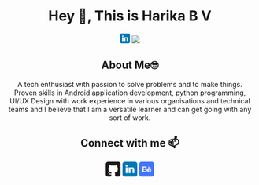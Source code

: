 <h1 align='center'>Hey 👋, This is Harika B V</h1>
<p align = 'center'> 
 <a href = https://www.linkedin.com/in/harika-b-v target='blank'><img src=https://github.com/edent/SuperTinyIcons/blob/master/images/svg/linkedin.svg height='20' weight='20'></a>
<a href =https://harikabv.com/ target='blank'><img src=https://github.com/twbs/icons/blob/main/icons/globe2.svg height='20' weight='20'></a></p>
<h2 align='center'>About Me🤓</h2>
<p align='center'>A tech enthusiast with passion to solve problems and to make things. Proven skills in Android application development, python programming, UI/UX Design with work experience in various organisations and technical teams and I believe that I am a versatile learner and can get going with any sort of work.</p><h2 align='center'>Connect with me  📫 </h2>
<p align = 'center'> 
 <a href = https://github.com/Harika-BV target='blank'> <img src=https://github.com/edent/SuperTinyIcons/blob/master/images/svg/github.svg height='30' weight='30'/></a>
<a href = https://www.linkedin.com/in/harika-b-v target='blank'> <img src=https://github.com/edent/SuperTinyIcons/blob/master/images/svg/linkedin.svg height='30' weight='30'/></a> 
<a href = behance.net/harikabhaskaram target='blank'> <img src=https://github.com/edent/SuperTinyIcons/blob/master/images/svg/behance.svg height='30' weight='30'/></a></p>
